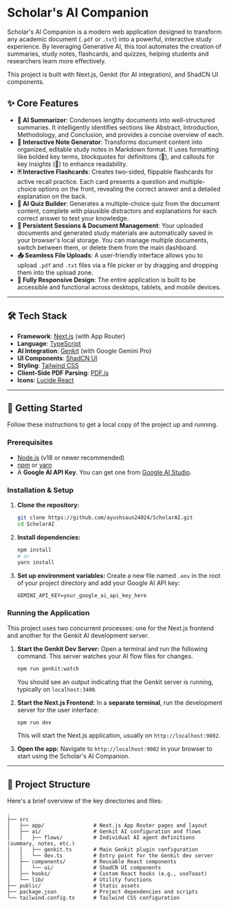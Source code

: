 # Scholar's AI Companion

Scholar's AI Companion is a modern web application designed to transform any academic document (`.pdf` or `.txt`) into a powerful, interactive study experience. By leveraging Generative AI, this tool automates the creation of summaries, study notes, flashcards, and quizzes, helping students and researchers learn more effectively.

This project is built with Next.js, Genkit (for AI integration), and ShadCN UI components.

## ✨ Core Features

-   **📝 AI Summarizer**: Condenses lengthy documents into well-structured summaries. It intelligently identifies sections like Abstract, Introduction, Methodology, and Conclusion, and provides a concise overview of each.
-   **📖 Interactive Note Generator**: Transforms document content into organized, editable study notes in Markdown format. It uses formatting like bolded key terms, blockquotes for definitions (📘), and callouts for key insights (🧠) to enhance readability.
-   **🃏 Interactive Flashcards**: Creates two-sided, flippable flashcards for active recall practice. Each card presents a question and multiple-choice options on the front, revealing the correct answer and a detailed explanation on the back.
-   **🧠 AI Quiz Builder**: Generates a multiple-choice quiz from the document content, complete with plausible distractors and explanations for each correct answer to test your knowledge.
-   **📂 Persistent Sessions & Document Management**: Your uploaded documents and generated study materials are automatically saved in your browser's local storage. You can manage multiple documents, switch between them, or delete them from the main dashboard.
-   **📤 Seamless File Uploads**: A user-friendly interface allows you to upload `.pdf` and `.txt` files via a file picker or by dragging and dropping them into the upload zone.
-   **📱 Fully Responsive Design**: The entire application is built to be accessible and functional across desktops, tablets, and mobile devices.

---

## 🛠️ Tech Stack

-   **Framework**: [Next.js](https://nextjs.org/) (with App Router)
-   **Language**: [TypeScript](https://www.typescriptlang.org/)
-   **AI Integration**: [Genkit](https://firebase.google.com/docs/genkit) (with Google Gemini Pro)
-   **UI Components**: [ShadCN UI](https://ui.shadcn.com/)
-   **Styling**: [Tailwind CSS](https://tailwindcss.com/)
-   **Client-Side PDF Parsing**: [PDF.js](https://mozilla.github.io/pdf.js/)
-   **Icons**: [Lucide React](https://lucide.dev/guide/packages/lucide-react)

---

## 🚀 Getting Started

Follow these instructions to get a local copy of the project up and running.

### Prerequisites

-   [Node.js](https://nodejs.org/en) (v18 or newer recommended)
-   [npm](https://www.npmjs.com/get-npm) or [yarn](https://classic.yarnpkg.com/en/docs/install)
-   A **Google AI API Key**. You can get one from [Google AI Studio](https://aistudio.google.com/app/apikey).

### Installation & Setup

1.  **Clone the repository:**
    ```bash
    git clone https://github.com/ayushsaun24024/ScholarAI.git
    cd ScholarAI
    ```

2.  **Install dependencies:**
    ```bash
    npm install
    # or
    yarn install
    ```

3.  **Set up environment variables:**
    Create a new file named `.env` in the root of your project directory and add your Google AI API key:
    ```
    GEMINI_API_KEY=your_google_ai_api_key_here
    ```

### Running the Application

This project uses two concurrent processes: one for the Next.js frontend and another for the Genkit AI development server.

1.  **Start the Genkit Dev Server:**
    Open a terminal and run the following command. This server watches your AI flow files for changes.
    ```bash
    npm run genkit:watch
    ```
    You should see an output indicating that the Genkit server is running, typically on `localhost:3400`.

2.  **Start the Next.js Frontend:**
    In a **separate terminal**, run the development server for the user interface:
    ```bash
    npm run dev
    ```
    This will start the Next.js application, usually on `http://localhost:9002`.

3.  **Open the app:**
    Navigate to `http://localhost:9002` in your browser to start using the Scholar's AI Companion.

---

## 📂 Project Structure

Here's a brief overview of the key directories and files:

```
.
├── src
│   ├── app/                # Next.js App Router pages and layout
│   ├── ai/                 # Genkit AI configuration and flows
│   │   ├── flows/          # Individual AI agent definitions (summary, notes, etc.)
│   │   ├── genkit.ts       # Main Genkit plugin configuration
│   │   └── dev.ts          # Entry point for the Genkit dev server
│   ├── components/         # Reusable React components
│   │   └── ui/             # ShadCN UI components
│   ├── hooks/              # Custom React hooks (e.g., useToast)
│   └── lib/                # Utility functions
├── public/                 # Static assets
├── package.json            # Project dependencies and scripts
└── tailwind.config.ts      # Tailwind CSS configuration
```

